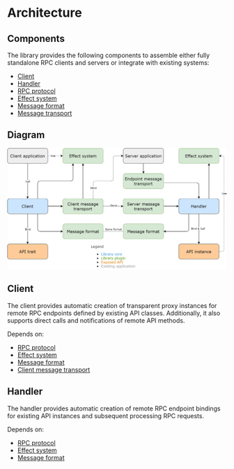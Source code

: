 # Architecture

## Components

The library provides the following components to assemble either fully standalone RPC clients and servers or integrate with existing systems:

* [Client](https://www.javadoc.io/doc/org.automorph/automorph-core_2.13/latest/automorph/Client.html)
* [Handler](https://www.javadoc.io/doc/org.automorph/automorph-core_2.13/latest/automorph/Handler.html)
* [RPC protocol](https://www.javadoc.io/doc/org.automorph/automorph-spi_2.13/latest/automorph/spi/RpcProtocol.html)
* [Effect system](https://www.javadoc.io/doc/org.automorph/automorph-spi_2.13/latest/automorph/spi/EffectSystem.html)
* [Message format](https://www.javadoc.io/doc/org.automorph/automorph-spi_2.13/latest/automorph/spi/MessageFormat.html)
* [Message transport](https://www.javadoc.io/doc/org.automorph/automorph-spi_2.13/latest/automorph/spi/MessageTransport.html)

## Diagram

![architecture](../images/architecture.jpg)

## Client

The client provides automatic creation of transparent proxy instances for remote RPC endpoints defined by existing API classes. Additionally, it also
supports direct calls and notifications of remote API methods.

Depends on:

* [RPC protocol](https://www.javadoc.io/doc/org.automorph/automorph-spi_2.13/latest/automorph/spi/RpcProtocol.html)
* [Effect system](https://www.javadoc.io/doc/org.automorph/automorph-spi_2.13/latest/automorph/spi/EffectSystem.html)
* [Message format](https://www.javadoc.io/doc/org.automorph/automorph-spi_2.13/latest/automorph/spi/MessageFormat.html)
* [Client message transport](https://www.javadoc.io/doc/org.automorph/automorph-spi_2.13/latest/automorph/spi/ClientMessageTransport.html)

## Handler

The handler provides automatic creation of remote RPC endpoint bindings for existing API instances and subsequent processing RPC requests.

Depends on:

* [RPC protocol](https://www.javadoc.io/doc/org.automorph/automorph-spi_2.13/latest/automorph/spi/RpcProtocol.html)
* [Effect system](https://www.javadoc.io/doc/org.automorph/automorph-spi_2.13/latest/automorph/spi/EffectSystem.html)
* [Message format](https://www.javadoc.io/doc/org.automorph/automorph-spi_2.13/latest/automorph/spi/MessageFormat.html)
